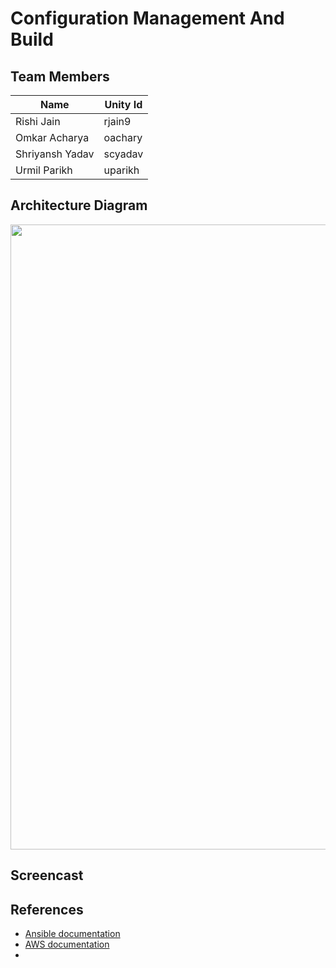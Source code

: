 # Configuration Management And Build


## Team Members

| Name | Unity Id |
| --- | --- |
| Rishi Jain | rjain9 |
| Omkar Acharya | oachary |
| Shriyansh Yadav | scyadav |
| Urmil Parikh | uparikh |

## Architecture Diagram

<img src="https://github.ncsu.edu/rjain9/CSC519DevOps-Project/blob/ConfigAndBuild/images/Architecture.png" width="1000"> 

## Screencast



## References

* [Ansible documentation](http://docs.ansible.com/ansible/latest/index.html)
* [AWS documentation](https://aws.amazon.com/documentation/)
*

